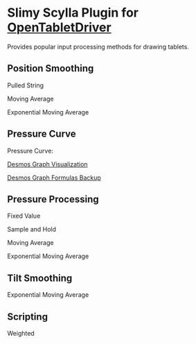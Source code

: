 # Slimy Scylla Plugin for [OpenTabletDriver](https://github.com/OpenTabletDriver/OpenTabletDriver)

Provides popular input processing methods for drawing tablets.

## Position Smoothing

Pulled String

Moving Average

Exponential Moving Average

## Pressure Curve

Pressure Curve:

[Desmos Graph Visualization](https://www.desmos.com/calculator/xo0y9dc9ye)

[Desmos Graph Formulas Backup](./docs/pressure_curve/desmos_graph_formulas.md)

## Pressure Processing

Fixed Value

Sample and Hold

Moving Average

Exponential Moving Average

## Tilt Smoothing

Exponential Moving Average

## Scripting

Weighted